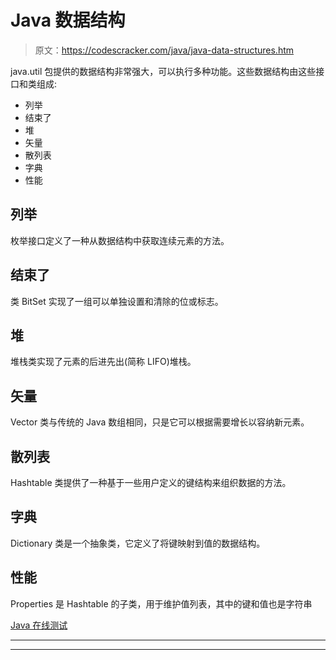 # Java 数据结构

> 原文：<https://codescracker.com/java/java-data-structures.htm>

java.util 包提供的数据结构非常强大，可以执行多种功能。这些数据结构由这些接口和类组成:

*   列举
*   结束了
*   堆
*   矢量
*   散列表
*   字典
*   性能

## 列举

枚举接口定义了一种从数据结构中获取连续元素的方法。

## 结束了

类 BitSet 实现了一组可以单独设置和清除的位或标志。

## 堆

堆栈类实现了元素的后进先出(简称 LIFO)堆栈。

## 矢量

Vector 类与传统的 Java 数组相同，只是它可以根据需要增长以容纳新元素。

## 散列表

Hashtable 类提供了一种基于一些用户定义的键结构来组织数据的方法。

## 字典

Dictionary 类是一个抽象类，它定义了将键映射到值的数据结构。

## 性能

Properties 是 Hashtable 的子类，用于维护值列表，其中的键和值也是字符串

[Java 在线测试](/exam/showtest.php?subid=1)

* * *

* * *